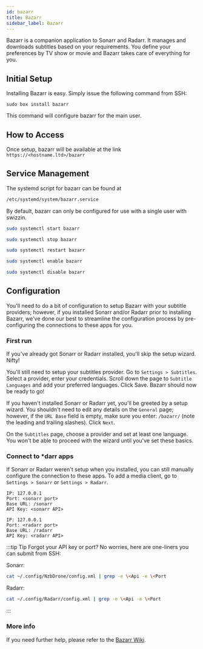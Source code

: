 ```yaml
---
id: bazarr
title: Bazarr
sidebar_label: Bazarr
---
```


Bazarr is a companion application to Sonarr and Radarr. It manages and downloads subtitles based on your requirements. You define your preferences by TV show or movie and Bazarr takes care of everything for you.

## Initial Setup

Installing Bazarr is easy. Simply issue the following command from SSH:

```plaintext main
sudo box install bazarr
```

This command will configure bazarr for the main user.

## How to Access

Once setup, bazarr will be available at the link `https://<hostname.ltd>/bazarr`


## Service Management

The systemd script for bazarr can be found at
```bash
/etc/systemd/system/bazarr.service
```

By default, bazarr can only be configured for use with a single user with swizzin.

<!--DOCUSAURUS_CODE_TABS-->
<!--Start-->
```bash
sudo systemctl start bazarr
```
<!--Stop-->
```bash
sudo systemctl stop bazarr
```
<!--Restart-->
```bash
sudo systemctl restart bazarr
```
<!--Enable-->
```bash
sudo systemctl enable bazarr
```
<!--Disable-->
```bash
sudo systemctl disable bazarr
```
<!--END_DOCUSAURUS_CODE_TABS-->

## Configuration

You'll need to do a bit of configuration to setup Bazarr with your subtitle providers; however, if you installed Sonarr and/or Radarr prior to installing Bazarr, we've done our best to streamline the configuration process by pre-configuring the connections to these apps for you.

### First run

If you've already got Sonarr or Radarr installed, you'll skip the setup wizard. Nifty!

You'll still need to setup your subtitles provider. Go to `Settings > Subtitles`. Select a provider, enter your credentials. Scroll down the page to `Subtitle Languages` and add your preferred languages. Click Save. Bazarr should now be ready to go!


If you haven't installed Sonarr or Radarr yet, you'll be greeted by a setup wizard. You shouldn't need to edit any details on the `General` page; however, if the `URL Base` field is empty, make sure you enter: `/bazarr/` (note the leading and trailing slashes). Click `Next`.

On the `Subtitles` page, choose a provider and set at least one language. You won't be able to proceed with the wizard until you've set these basics.

### Connect to *darr apps
If Sonarr or Radarr weren't setup when you installed, you can still manually configure the connection to these apps. To add a media client, go to `Settings > Sonarr` or `Settings > Radarr`.

<!--DOCUSAURUS_CODE_TABS-->
<!--Sonarr-->
```plaintext
IP: 127.0.0.1
Port: <sonarr port>
Base URL: /sonarr
API Key: <sonarr API>
```

<!--Radarr-->
```plaintext
IP: 127.0.0.1
Port: <radarr port>
Base URL: /radarr
API Key: <radarr API>
```
<!--END_DOCUSAURUS_CODE_TABS-->

:::tip Tip
Forgot your API key or port? No worries, here are one-liners you can submit from SSH:

Sonarr:
```bash
cat ~/.config/NzbDrone/config.xml | grep -e \<Api -e \<Port
```
Radarr:
```bash
cat ~/.config/Radarr/config.xml | grep -e \<Api -e \<Port
```
:::

### More info

If you need further help, please refer to the [Bazarr Wiki](https://github.com/morpheus65535/bazarr/wiki).